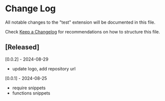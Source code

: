 # Change Log

All notable changes to the "test" extension will be documented in this file.

Check [Keep a Changelog](http://keepachangelog.com/) for recommendations on how to structure this file.

## [Released]

[0.0.2] - 2024-08-29

- update logo, add repository url

[0.0.1] - 2024-08-25

- require snippets
- functions snippets
